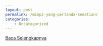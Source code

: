 ```yaml
---
layout: post
permalink: /mimpi-yang-pertanda-kematian/
categories:
    - Uncategorized
---
```


[Baca Selengkapnya](/03)